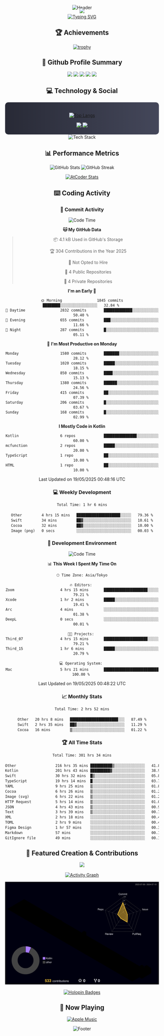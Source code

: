 <div align="center">
  
![Header](https://capsule-render.vercel.app/api?type=waving&color=gradient&customColorList=12&height=300&section=header&text=Welcome%20to%20Batapii's%20Universe&fontSize=50&animation=fadeIn&fontAlignY=40&desc=Android%20Developer%20|%20Kotlin%20LOVE%20)

<div style="margin-top: -20px;">
  <img src="https://readme-typing-svg.herokuapp.com/?lines=Crafting+Android+Experiences;Building+Tomorrow's+Apps+Today;Always+Learning,+Always+Growing&font=Fira%20Code&center=true&width=440&height=45&color=f75c7e&vCenter=true&size=22&pause=1000">
</div>

<a href="https://git.io/typing-svg">
  <img src="https://readme-typing-svg.demolab.com?font=Fira+Code&weight=600&size=28&duration=4000&pause=1000&center=true&vCenter=true&width=800&lines=Hey+there!+I'm+Batapii+%F0%9F%91%8B;Android+Developer+from+Japan+%F0%9F%87%AF%F0%9F%87%B5" alt="Typing SVG" />
</a>

## 🏆 Achievements

[![trophy](https://github-profile-trophy.vercel.app/?username=batapii&theme=onestar&no-frame=true&no-bg=true&column=8&rank=SECRET,SSS,SS,S,AAA,AA,A,B,C,?&margin-w=10&margin-h=10)](https://github.com/ryo-ma/github-profile-trophy)

## 🎯 Github Profile Summary

<div align="center">
  <img src="http://github-profile-summary-cards.vercel.app/api/cards/profile-details?username=batapii&theme=radical" />
  <img src="http://github-profile-summary-cards.vercel.app/api/cards/repos-per-language?username=batapii&theme=radical" />
  <img src="http://github-profile-summary-cards.vercel.app/api/cards/most-commit-language?username=batapii&theme=radical" />
  <img src="http://github-profile-summary-cards.vercel.app/api/cards/stats?username=batapii&theme=radical" />
  <img src="http://github-profile-summary-cards.vercel.app/api/cards/productive-time?username=batapii&theme=radical" />
</div>

## 💻 Technology & Social

<div align="center" style="background: linear-gradient(to right, #282A36, #44475A); padding: 20px; border-radius: 10px;">

[![Top Langs](https://github-readme-stats.vercel.app/api/top-langs/?username=batapii
)](https://github.com/anuraghazra/github-readme-stats)

<div style="margin-top: 15px">
<a href="https://github.com/batapii"><img src="https://img.shields.io/github/followers/batapii?style=for-the-badge&logo=github&label=Follow&color=ff6e96&labelColor=282A36"/></a>
<a href="https://twitter.com/batapii3939"><img src="https://img.shields.io/twitter/follow/batapii?style=for-the-badge&logo=twitter&color=1DA1F2&labelColor=282A36&label= Twitter"/></a>
</div>

</div>

<div align="center">
<img src="https://github-readme-tech-stack.vercel.app/api/cards?title=Tech+Stack&align=center&titleAlign=center&fontSize=20&lineHeight=10&lineCount=4&theme=github_dark&width=800&bg=%230D1117&badge=%23161B22&border=%2321262D&titleColor=%2358A6FF&line1=kotlin%2Ckotlin%2C0095D5%3Bandroid%2Candroid%2C00ff00%3Bjetpackcompose%2Cjetpack%2C4285F4%3B&line2=swift%2Cswift%2CFA7343%3Bfirebase%2Cfirebase%2CFFCA28%3Bgithub%2Cgithub%2C181717%3B&line3=typescript%2Ctypescript%2C3178C6%3Bgraphql%2Cgraphql%2CE10098%3Bsupabase%2Csupabase%2C3FCF8E%3B&line4=gradle%2Cgradle%2C02303A%3Bgitkraken%2Cgitkraken%2C179287%3Bpostman%2Cpostman%2CFF6C37%3B" alt="Tech Stack" />
</div>



## 📊 Performance Metrics

<div align="center">

![GitHub Stats](https://github-readme-stats.vercel.app/api?username=batapii&show_icons=true&theme=radical&hide_border=true&bg_color=0D1117)
![GitHub Streak](https://github-readme-streak-stats.herokuapp.com/?user=batapii&theme=radical&hide_border=true&background=0D1117)

[![AtCoder Stats](https://atcoder-readme-stats.vercel.app/stats/batapii3939?theme=dark&show_history=5&width=495)](https://github.com/iwbc-mzk/atcoder-readme-stats)

</div>

## ⌨️ Coding Activity

### 🌟 Commit Activity
<!--START_SECTION:commit-stats-->
![Code Time](http://img.shields.io/badge/Code%20Time-518%20hrs%209%20mins-blue)

**🐱 My GitHub Data** 

> 📦 4.1 kB Used in GitHub's Storage 
 > 
> 🏆 304 Contributions in the Year 2025
 > 
> 🚫 Not Opted to Hire
 > 
> 📜 4 Public Repositories 
 > 
> 🔑 4 Private Repositories 
 > 
**I'm an Early 🐤** 

```text
🌞 Morning                1845 commits        ████████░░░░░░░░░░░░░░░░░   32.84 % 
🌆 Daytime                2832 commits        █████████████░░░░░░░░░░░░   50.40 % 
🌃 Evening                655 commits         ███░░░░░░░░░░░░░░░░░░░░░░   11.66 % 
🌙 Night                  287 commits         █░░░░░░░░░░░░░░░░░░░░░░░░   05.11 % 
```
📅 **I'm Most Productive on Monday** 

```text
Monday                   1580 commits        ███████░░░░░░░░░░░░░░░░░░   28.12 % 
Tuesday                  1020 commits        █████░░░░░░░░░░░░░░░░░░░░   18.15 % 
Wednesday                850 commits         ████░░░░░░░░░░░░░░░░░░░░░   15.13 % 
Thursday                 1380 commits        ██████░░░░░░░░░░░░░░░░░░░   24.56 % 
Friday                   415 commits         ██░░░░░░░░░░░░░░░░░░░░░░░   07.39 % 
Saturday                 206 commits         █░░░░░░░░░░░░░░░░░░░░░░░░   03.67 % 
Sunday                   168 commits         █░░░░░░░░░░░░░░░░░░░░░░░░   02.99 % 
```


**I Mostly Code in Kotlin** 

```text
Kotlin                   6 repos             ███████████████░░░░░░░░░░   60.00 % 
mcfunction               2 repos             █████░░░░░░░░░░░░░░░░░░░░   20.00 % 
TypeScript               1 repo              ██░░░░░░░░░░░░░░░░░░░░░░░   10.00 % 
HTML                     1 repo              ██░░░░░░░░░░░░░░░░░░░░░░░   10.00 % 
```




 Last Updated on 19/05/2025 00:48:16 UTC
<!--END_SECTION:commit-stats-->

### 💻 Weekly Development
<!--START_SECTION:wakatime-->

```txt
Total Time: 1 hr 6 mins

Other         4 hrs 15 mins   ████████████████████░░░░░   79.36 %
Swift         34 mins         ██▓░░░░░░░░░░░░░░░░░░░░░░   10.61 %
Cocoa         32 mins         ██▓░░░░░░░░░░░░░░░░░░░░░░   10.00 %
Image (png)   0 secs          ░░░░░░░░░░░░░░░░░░░░░░░░░   00.03 %
```

<!--END_SECTION:wakatime-->

### 🔨 Development Environment
<!--START_SECTION:dev-stats-->
![Code Time](http://img.shields.io/badge/Code%20Time-518%20hrs%209%20mins-blue)

📊 **This Week I Spent My Time On** 

```text
🕑︎ Time Zone: Asia/Tokyo

🔥 Editors: 
Zoom                     4 hrs 15 mins       ████████████████████░░░░░   79.21 % 
Xcode                    1 hr 2 mins         █████░░░░░░░░░░░░░░░░░░░░   19.41 % 
Arc                      4 mins              ░░░░░░░░░░░░░░░░░░░░░░░░░   01.38 % 
DeepL                    0 secs              ░░░░░░░░░░░░░░░░░░░░░░░░░   00.01 % 

🐱‍💻 Projects: 
Third_07                 4 hrs 15 mins       ████████████████████░░░░░   79.21 % 
Third_15                 1 hr 6 mins         █████░░░░░░░░░░░░░░░░░░░░   20.79 % 

💻 Operating System: 
Mac                      5 hrs 21 mins       █████████████████████████   100.00 % 
```


 Last Updated on 19/05/2025 00:48:22 UTC
<!--END_SECTION:dev-stats-->

### 📈 Monthly Stats
<!--START_SECTION:wakamonth-->

```txt
Total Time: 2 hrs 52 mins

Other   20 hrs 8 mins   ██████████████████████░░░   87.49 %
Swift   2 hrs 35 mins   ██▓░░░░░░░░░░░░░░░░░░░░░░   11.29 %
Cocoa   16 mins         ▒░░░░░░░░░░░░░░░░░░░░░░░░   01.22 %
```

<!--END_SECTION:wakamonth-->

### 🏆 All Time Stats
<!--START_SECTION:wakaalltime-->

```txt
Total Time: 301 hrs 34 mins

Other                  216 hrs 35 mins ██████████▒░░░░░░░░░░░░░░   41.80 %
Kotlin                 201 hrs 43 mins █████████▓░░░░░░░░░░░░░░░   38.93 %
Swift                  30 hrs 32 mins  █▒░░░░░░░░░░░░░░░░░░░░░░░   05.89 %
TypeScript             19 hrs 14 mins  █░░░░░░░░░░░░░░░░░░░░░░░░   03.71 %
YAML                   9 hrs 25 mins   ▒░░░░░░░░░░░░░░░░░░░░░░░░   01.82 %
Cocoa                  6 hrs 26 mins   ▒░░░░░░░░░░░░░░░░░░░░░░░░   01.24 %
Image (svg)            6 hrs 22 mins   ▒░░░░░░░░░░░░░░░░░░░░░░░░   01.23 %
HTTP Request           5 hrs 14 mins   ▒░░░░░░░░░░░░░░░░░░░░░░░░   01.01 %
JSON                   4 hrs 43 mins   ▒░░░░░░░░░░░░░░░░░░░░░░░░   00.91 %
Text                   3 hrs 39 mins   ▒░░░░░░░░░░░░░░░░░░░░░░░░   00.70 %
XML                    2 hrs 18 mins   ░░░░░░░░░░░░░░░░░░░░░░░░░   00.45 %
TOML                   2 hrs 9 mins    ░░░░░░░░░░░░░░░░░░░░░░░░░   00.42 %
Figma Design           1 hr 57 mins    ░░░░░░░░░░░░░░░░░░░░░░░░░   00.38 %
Markdown               57 mins         ░░░░░░░░░░░░░░░░░░░░░░░░░   00.18 %
GitIgnore file         49 mins         ░░░░░░░░░░░░░░░░░░░░░░░░░   00.16 %
```

<!--END_SECTION:wakaalltime-->


## 🌟 Featured Creation & Contributions

<div align="center">
  <a href="https://github.com/batapii/ToDoSNS">
    <img src="https://github-readme-stats.vercel.app/api/pin/?username=batapii&repo=ToDoSNS&theme=radical&hide_border=true&bg_color=0D1117" />
  </a>

[![Activity Graph](https://github-readme-activity-graph.vercel.app/graph?username=batapii&custom_title=Contribution%20Graph&hide_border=true&theme=radical&bg_color=0D1117)](https://github.com/ashutosh00710/github-readme-activity-graph)

![3D Contrib](./profile-3d-contrib/profile-night-rainbow.svg)

[![Holopin Badges](https://holopin.me/batapii)](https://holopin.io/@batapii)

</div>

## 🎵 Now Playing

<div align="center">
  
[![Apple Music](https://music-profile.rayriffy.com/theme/dark.svg?uid=001005.6598667d2ffd4a10a4f429edd0ba24c4.1156)](https://github.com/rayriffy/apple-music-github-profile)

</div>

![Footer](https://capsule-render.vercel.app/api?type=waving&color=gradient&customColorList=12&height=100&section=footer)

</div>
